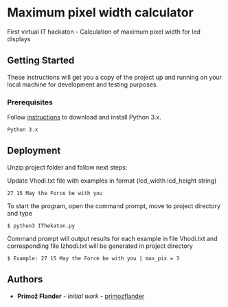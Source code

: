 # Maximum pixel width calculator

First virtual IT hackaton - Calculation of maximum pixel width for led displays

## Getting Started

These instructions will get you a copy of the project up and running on your local machine for development and testing purposes.

### Prerequisites

Follow [instructions](https://wiki.python.org/moin/BeginnersGuide/Download) to download and install Python 3.x.

```
Python 3.x
```

## Deployment

Unzip project folder and follow next steps:

Update Vhodi.txt file with examples in format (lcd_width lcd_height string)

```
27 15 May the Force be with you
```

To start the program, open the command prompt, move to project directory and type

```
$ python3 IThekaton.py
```

Command prompt will output results for each example in file Vhodi.txt and corresponding file Izhodi.txt will be generated in project directory

```
$ Example: 27 15 May the Force be with you | max_pix = 3
```

## Authors

* **Primož Flander** - *Initial work* - [primozflander](https://github.com/primozflander)
